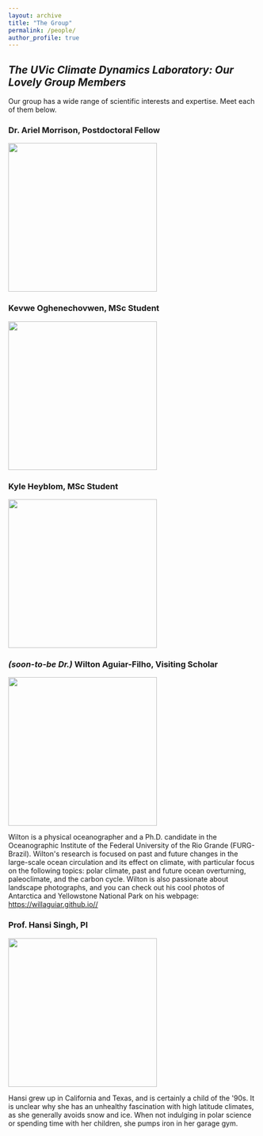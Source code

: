 ```yaml
---
layout: archive
title: "The Group"
permalink: /people/
author_profile: true
---
```


## <i>The UVic Climate Dynamics Laboratory: Our Lovely Group Members</i>

Our group has a wide range of scientific interests and expertise.  Meet each of them below.

### Dr. Ariel Morrison, Postdoctoral Fellow
<img src="https://hansialice.github.io/images/Ariel.jpg" width="300"/>

### Kevwe Oghenechovwen, MSc Student
<img src="https://hansialice.github.io/images/Kevwe.jpg" width="300"/>

### Kyle Heyblom, MSc Student
<img src="https://hansialice.github.io/images/Kyle.jpg" width="300"/>

### <i>(soon-to-be Dr.)</i> Wilton Aguiar-Filho, Visiting Scholar 
<img src="https://hansialice.github.io/images/Will.jpg" width="300"/>

Wilton is a physical oceanographer and a Ph.D. candidate in the Oceanographic Institute of the Federal University of the Rio Grande (FURG-Brazil). Wilton's research is focused on past and future changes in the large-scale ocean circulation and its effect on climate, with particular focus on the following topics: polar climate, past and future ocean overturning, paleoclimate, and the carbon cycle. Wilton is also passionate about landscape photographs, and you can check out his cool photos of Antarctica and Yellowstone National Park on his webpage:  https://willaguiar.github.io//

### Prof. Hansi Singh, PI
<img src="https://hansialice.github.io/images/Hansi.jpg" width="300"/>

Hansi grew up in California and Texas, and is certainly a child of the '90s.  It is unclear why she has an unhealthy fascination with high latitude climates, as she generally avoids snow and ice.  When not indulging in polar science or spending time with her children, she pumps iron in her garage gym.  
